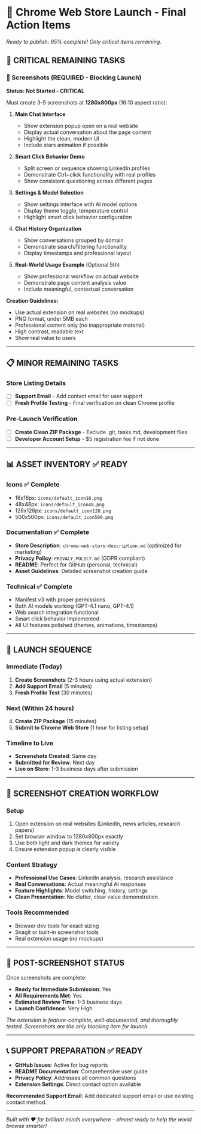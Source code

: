 # 🚀 Chrome Web Store Launch - Final Action Items

*Ready to publish: 95% complete! Only critical items remaining.*

## 🎯 CRITICAL REMAINING TASKS

### 📸 Screenshots (REQUIRED - Blocking Launch)
**Status: Not Started - CRITICAL**

Must create 3-5 screenshots at **1280x800px** (16:10 aspect ratio):

1. **Main Chat Interface** 
   - Show extension popup open on a real website
   - Display actual conversation about the page content
   - Highlight the clean, modern UI
   - Include stars animation if possible

2. **Smart Click Behavior Demo**
   - Split screen or sequence showing LinkedIn profiles
   - Demonstrate Ctrl+click functionality with real profiles
   - Show consistent questioning across different pages

3. **Settings & Model Selection**
   - Show settings interface with AI model options
   - Display theme toggle, temperature control
   - Highlight smart click behavior configuration

4. **Chat History Organization**
   - Show conversations grouped by domain
   - Demonstrate search/filtering functionality
   - Display timestamps and professional layout

5. **Real-World Usage Example** (Optional 5th)
   - Show professional workflow on actual website
   - Demonstrate page content analysis value
   - Include meaningful, contextual conversation

**Creation Guidelines:**
- Use actual extension on real websites (no mockups)
- PNG format, under 5MB each
- Professional content only (no inappropriate material)
- High contrast, readable text
- Show real value to users

---

## 📋 MINOR REMAINING TASKS

### Store Listing Details
- [ ] **Support Email** - Add contact email for user support
- [ ] **Fresh Profile Testing** - Final verification on clean Chrome profile

### Pre-Launch Verification
- [ ] **Create Clean ZIP Package** - Exclude .git, tasks.md, development files
- [ ] **Developer Account Setup** - $5 registration fee if not done

---

## 📊 ASSET INVENTORY ✅ READY

### Icons ✅ Complete
- 16x16px: `icons/default_icon16.png`
- 48x48px: `icons/default_icon48.png` 
- 128x128px: `icons/default_icon128.png`
- 500x500px: `icons/default_icon500.png`

### Documentation ✅ Complete
- **Store Description**: `chrome-web-store-description.md` (optimized for marketing)
- **Privacy Policy**: `PRIVACY_POLICY.md` (GDPR compliant)
- **README**: Perfect for GitHub (personal, technical)
- **Asset Guidelines**: Detailed screenshot creation guide

### Technical ✅ Complete
- Manifest v3 with proper permissions
- Both AI models working (GPT-4.1 nano, GPT-4.1)
- Web search integration functional
- Smart click behavior implemented
- All UI features polished (themes, animations, timestamps)

---

## 🎯 LAUNCH SEQUENCE

### Immediate (Today)
1. **Create Screenshots** (2-3 hours using actual extension)
2. **Add Support Email** (5 minutes)
3. **Fresh Profile Test** (30 minutes)

### Next (Within 24 hours)
4. **Create ZIP Package** (15 minutes)
5. **Submit to Chrome Web Store** (1 hour for listing setup)

### Timeline to Live
- **Screenshots Created**: Same day
- **Submitted for Review**: Next day  
- **Live on Store**: 1-3 business days after submission

---

## 📸 SCREENSHOT CREATION WORKFLOW

### Setup
1. Open extension on real websites (LinkedIn, news articles, research papers)
2. Set browser window to 1280x800px exactly
3. Use both light and dark themes for variety
4. Ensure extension popup is clearly visible

### Content Strategy
- **Professional Use Cases**: LinkedIn analysis, research assistance
- **Real Conversations**: Actual meaningful AI responses
- **Feature Highlights**: Model switching, history, settings
- **Clean Presentation**: No clutter, clear value demonstration

### Tools Recommended
- Browser dev tools for exact sizing
- Snagit or built-in screenshot tools
- Real extension usage (no mockups)

---

## 🎉 POST-SCREENSHOT STATUS

Once screenshots are complete:
- **Ready for Immediate Submission**: Yes
- **All Requirements Met**: Yes  
- **Estimated Review Time**: 1-3 business days
- **Launch Confidence**: Very High

*The extension is feature-complete, well-documented, and thoroughly tested. Screenshots are the only blocking item for launch.*

---

## 📞 SUPPORT PREPARATION ✅ READY

- **GitHub Issues**: Active for bug reports
- **README Documentation**: Comprehensive user guide
- **Privacy Policy**: Addresses all common questions
- **Extension Settings**: Direct contact option available

**Recommended Support Email**: Add dedicated support email or use existing contact method.

---

*Built with ❤️ for brilliant minds everywhere - almost ready to help the world browse smarter!* 